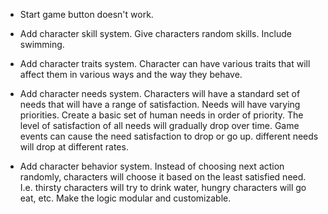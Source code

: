 - Start game button doesn't work.
- Add character skill system. Give characters random skills. Include swimming.
- Add character traits system. Character can have various traits that will affect them in various ways and the way they behave.

- Add character needs system. Characters will have a standard set of needs that will have a range of satisfaction. Needs will have varying priorities. Create a basic set of human needs in order of priority. The level of satisfaction of all needs will gradually drop over time. Game events can cause the need satisfaction to drop or go up. different needs will drop at different rates.

- Add character behavior system. Instead of choosing next action randomly, characters will choose it based on the least satisfied need. I.e. thirsty characters will try to drink water, hungry characters will go eat, etc. Make the logic modular and customizable. 

